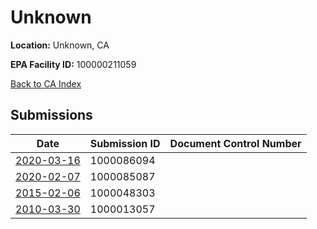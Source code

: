 # Unknown

**Location:** Unknown, CA

**EPA Facility ID:** 100000211059

[Back to CA Index](../../index.md)

## Submissions

| Date | Submission ID | Document Control Number |
|------|--------------|-------------------------|
| [2020-03-16](submissions/1000086094.md) | 1000086094 |  |
| [2020-02-07](submissions/1000085087.md) | 1000085087 |  |
| [2015-02-06](submissions/1000048303.md) | 1000048303 |  |
| [2010-03-30](submissions/1000013057.md) | 1000013057 |  |
